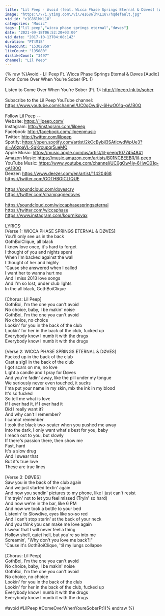 ```yaml
---
title: "Lil Peep - Avoid (feat. Wicca Phase Springs Eternal & Døves) [Audio]"
image: "https:\/\/i.ytimg.com\/vi\/e1G86lhKL18\/hqdefault.jpg"
vid_id: "e1G86lhKL18"
categories: "Music"
tags: ["lil peep","wicca phase springs eternal","døves"]
date: "2021-09-18T06:52:20+03:00"
vid_date: "2017-10-13T04:08:14Z"
duration: "PT4M1S"
viewcount: "15302859"
likeCount: "195080"
dislikeCount: "3497"
channel: "Lil Peep"
---
```

{% raw %}Avoid - Lil Peep Ft. Wicca Phase Springs Eternal &amp; Døves [Audio]<br />From Come Over When You're Sober (Pt. 1) <br /><br />Listen to Come Over When You're Sober (Pt. 1): <a rel="nofollow" target="blank" href="http://lilpeep.lnk.to/sober">http://lilpeep.lnk.to/sober</a><br /><br />Subscribe to the Lil Peep YouTube channel: <a rel="nofollow" target="blank" href="https://www.youtube.com/channel/UC0gOw4iy-6HwO01q-gA1B0Q">https://www.youtube.com/channel/UC0gOw4iy-6HwO01q-gA1B0Q</a><br /> <br />Follow Lil Peep --<br />Website: <a rel="nofollow" target="blank" href="https://lilpeep.com/">https://lilpeep.com/</a><br />Instagram: <a rel="nofollow" target="blank" href="http://instagram.com/lilpeep">http://instagram.com/lilpeep</a><br />Facebook: <a rel="nofollow" target="blank" href="http://facebook.com/lilpeepmusic">http://facebook.com/lilpeepmusic</a><br />Twitter: <a rel="nofollow" target="blank" href="http://twitter.com/lilpeep">http://twitter.com/lilpeep</a><br />Spotify: <a rel="nofollow" target="blank" href="https://open.spotify.com/artist/2kCcBybjl3SAtIcwdWpUe3?si=A6zpaVL-SgKrcupqr5ueMQ">https://open.spotify.com/artist/2kCcBybjl3SAtIcwdWpUe3?si=A6zpaVL-SgKrcupqr5ueMQ</a><br />Apple Music: <a rel="nofollow" target="blank" href="https://music.apple.com/us/artist/lil-peep/1077454941">https://music.apple.com/us/artist/lil-peep/1077454941</a><br />Amazon Music: <a rel="nofollow" target="blank" href="https://music.amazon.com/artists/B01NCBEEBR/lil-peep">https://music.amazon.com/artists/B01NCBEEBR/lil-peep</a><br />YouTube Music: <a rel="nofollow" target="blank" href="https://www.youtube.com/channel/UC0gOw4iy-6HwO01q-gA1B0Q">https://www.youtube.com/channel/UC0gOw4iy-6HwO01q-gA1B0Q</a><br />Deezer: <a rel="nofollow" target="blank" href="https://www.deezer.com/en/artist/11420468">https://www.deezer.com/en/artist/11420468</a><br /><a rel="nofollow" target="blank" href="https://twitter.com/GOTHBOICLIQUE">https://twitter.com/GOTHBOICLIQUE</a><br /> <br /><a rel="nofollow" target="blank" href="https://soundcloud.com/dovescry">https://soundcloud.com/dovescry</a><br /><a rel="nofollow" target="blank" href="https://twitter.com/champagnedoves">https://twitter.com/champagnedoves</a><br /> <br /><a rel="nofollow" target="blank" href="https://soundcloud.com/wiccaphasespringseternal">https://soundcloud.com/wiccaphasespringseternal</a><br /><a rel="nofollow" target="blank" href="https://twitter.com/wiccaphase">https://twitter.com/wiccaphase</a><br /><a rel="nofollow" target="blank" href="https://www.instagram.com/kournikovax">https://www.instagram.com/kournikovax</a><br /><br />LYRICS:<br />[Verse 1: WICCA PHASE SPRINGS ETERNAL &amp; DØVES]<br />You'll only see us in the back<br />GothBoiClique, all black<br />I knew love once, it's hard to forget<br />I thought of you and nights spent<br />When I'm backed against the wall<br />I thought of her and highly<br />'Cause she answered when I called<br />I want her to wanna hurt me<br />And I miss 2013 love songs<br />And I'm so lost, under club lights<br />In the all black, GothBoiClique<br /><br />[Chorus: Lil Peep]<br />GothBoi, I'm the one you can't avoid<br />No choice, baby, I be makin' noise<br />GothBoi, I'm the one you can't avoid<br />No choice, no choice<br />Lookin' for you in the back of the club<br />Lookin' for her in the back of the club, fucked up<br />Everybody know I numb it with the drugs<br />Everybody know I numb it with the drugs<br /><br />[Verse 2: WICCA PHASE SPRINGS ETERNAL &amp; DØVES]<br />Fucked up in the back of the club<br />Cast a sigil in the back of the club<br />I got scars on me, no love<br />Light a candle and I pray for Døves<br />And you're fadin' away, like the pill under my tongue<br />We seriously never even touched, it sucks<br />I'ma put your name in my skin, mix the ink in my blood<br />It's so fucked<br />So tell me what is love<br />If I ever had it, if I ever had it<br />Did I really want it?<br />And why can't I remember?<br />I cannot remember<br />I took the black two-seater when you pushed me away<br />Into the dark, I only want what's best for you, baby<br />I reach out to you, but slowly<br />If there's passion there, then show me<br />Fast, hard<br />It's a slow drug<br />And I swear that<br />But it's true love<br />These are true lines<br /><br />[Verse 3: DØVES]<br />Saw you in the back of the club again<br />And we just started textin' again<br />And now you sendin' pictures to my phone, like I just can't resist<br />I'm tryin' not to let you feel missed (Tryin' so hard)<br />And now we're in the bar, like 6 PM<br />And now we took a bottle to your bed<br />Listenin' to Slowdive, eyes like so-so red<br />And I can't stop starin' at the back of your neck<br />And you think you can make me love again<br />I swear that I will never feel a thing<br />Hollow shell, quiet hell, but you're so into me<br />Screamin', &quot;Why don't you love me back?!&quot;<br />'Cause it's GothBoiClique, 'til my lungs collapse<br /><br />[Chorus: Lil Peep]<br />GothBoi, I'm the one you can't avoid<br />No choice, baby, I be makin' noise<br />GothBoi, I'm the one you can't avoid<br />No choice, no choice<br />Lookin' for you in the back of the club<br />Lookin' for her in the back of the club, fucked up<br />Everybody know I numb it with the drugs<br />Everybody know I numb it with the drugs<br /><br />#avoid #LilPeep #ComeOverWhenYoureSoberPt1{% endraw %}
